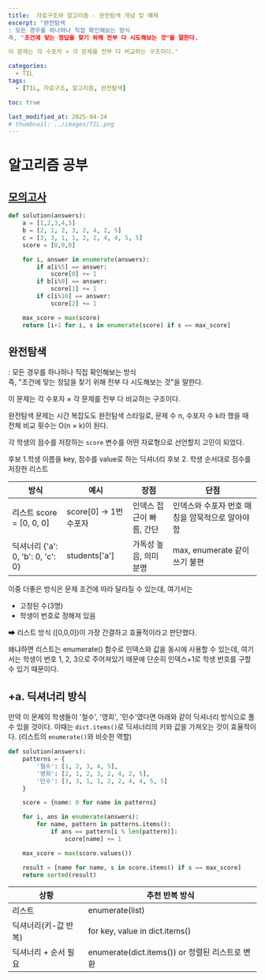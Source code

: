 ```yaml
---
title:  자료구조와 알고리즘 - 완전탐색 개념 및 예제
excerpt: "완전탐색
: 모든 경우를 하나하나 직접 확인해보는 방식     
즉, "조건에 맞는 정답을 찾기 위해 전부 다 시도해보는 것"을 말한다.

이 문제는 각 수포자 × 각 문제를 전부 다 비교하는 구조이다."

categories:
  - TIL
tags:
  - [TIL, 자료구조, 알고리즘, 완전탐색]

toc: true

last_modified_at: 2025-04-24   
# thumbnail: ../images/TIL.png
---
```


# 알고리즘 공부

## [모의고사](https://school.programmers.co.kr/learn/courses/30/lessons/42840?language=python3)

```python
def solution(answers):
    a = [1,2,3,4,5]
    b = [2, 1, 2, 3, 2, 4, 2, 5]
    c = [3, 3, 1, 1, 2, 2, 4, 4, 5, 5]
    score = [0,0,0]

    for i, answer in enumerate(answers):
        if a[i%5] == answer:
            score[0] += 1
        if b[i%8] == answer:
            score[1] += 1
        if c[i%10] == answer:
            score[2] += 1

    max_score = max(score)
    return [i+1 for i, s in enumerate(score) if s == max_score]
```

## 완전탐색
: 모든 경우를 하나하나 직접 확인해보는 방식     
즉, "조건에 맞는 정답을 찾기 위해 전부 다 시도해보는 것"을 말한다.

이 문제는 각 수포자 × 각 문제를 전부 다 비교하는 구조이다.    

완전탐색 문제는 시간 복잡도도 완전탐색 스타일로, 문제 수 n, 수포자 수 k라 했을 때 전체 비교 횟수는 O(n × k)이 된다.

각 학생의 점수를 저장하는 `score` 변수를 어떤 자료형으로 선언할지 고민이 되었다. 

후보 1.학생 이름을 key, 점수를 value로 하는 딕셔너리
후보 2. 학생 순서대로 점수를 저장한 리스트

방식	| 예시	| 장점	| 단점
---|---|---|---
리스트 score = [0, 0, 0]	| score[0] → 1번 수포자	| 인덱스 접근이 빠름, 간단	| 인덱스와 수포자 번호 매칭을 암묵적으로 알아야 함
딕셔너리 {'a': 0, 'b': 0, 'c': 0}	| students['a']	| 가독성 높음, 의미 분명	| max, enumerate 같이 쓰기 불편

이중 더좋은 방식은 문제 조건에 따라 달라질 수 있는데, 여기서는 
- 고정된 수(3명)
- 학생이 번호로 정해져 있음

➡ 리스트 방식 ([0,0,0])이 가장 간결하고 효율적이라고 판단했다. 

왜냐하면 리스트는 enumerate() 함수로 인덱스와 값을 동시에 사용할 수 있는데, 여기서는 학생이 번호 1, 2, 3으로 주어져있기 때문에 단순히 인덱스+1로 학생 번호를 구할 수 있기 때문이다.

## +a. 딕셔너리 방식
만약 이 문제의 학생들이 '철수', '영희', '민수'였다면 아래와 같이 딕셔너리 방식으로 풀 수 있을 것이다.
이때는 `dict.items()`로 딕셔너리의 키와 값을 가져오는 것이 효율적이다. (리스트의 `enumerate()`와 비슷한 역할)

```python
def solution(answers):
    patterns = {
        '철수': [1, 2, 3, 4, 5],
        '영희': [2, 1, 2, 3, 2, 4, 2, 5],
        '민수': [3, 3, 1, 1, 2, 2, 4, 4, 5, 5]
    }

    score = {name: 0 for name in patterns}

    for i, ans in enumerate(answers):
        for name, pattern in patterns.items():
            if ans == pattern[i % len(pattern)]:
                score[name] += 1

    max_score = max(score.values())

    result = [name for name, s in score.items() if s == max_score]
    return sorted(result)
```

상황	| 추천 반복 방식
---|---
리스트	| enumerate(list)
딕셔너리(키-값 반복)	| for key, value in dict.items()
딕셔너리 + 순서 필요	| enumerate(dict.items()) or 정렬된 리스트로 변환


